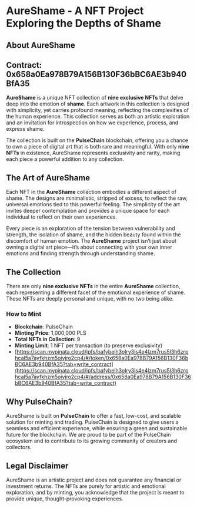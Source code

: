 # AureShame - A NFT Project Exploring the Depths of Shame

## About AureShame

## Contract: 0x658a0Ea978B79A156B130F36bBC6AE3b940BfA35

**AureShame** is a unique NFT collection of **nine exclusive NFTs** that delve deep into the emotion of **shame**. Each artwork in this collection is designed with simplicity, yet carries profound meaning, reflecting the complexities of the human experience. This collection serves as both an artistic exploration and an invitation for introspection on how we experience, process, and express shame.

The collection is built on the **PulseChain** blockchain, offering you a chance to own a piece of digital art that is both rare and meaningful. With only **nine NFTs** in existence, AureShame represents exclusivity and rarity, making each piece a powerful addition to any collection.

## The Art of AureShame

Each NFT in the **AureShame** collection embodies a different aspect of shame. The designs are minimalistic, stripped of excess, to reflect the raw, universal emotions tied to this powerful feeling. The simplicity of the art invites deeper contemplation and provides a unique space for each individual to reflect on their own experiences.

Every piece is an exploration of the tension between vulnerability and strength, the isolation of shame, and the hidden beauty found within the discomfort of human emotion. The **AureShame** project isn’t just about owning a digital art piece—it’s about connecting with your own inner emotions and finding strength through understanding shame.

## The Collection

There are only **nine exclusive NFTs** in the entire **AureShame** collection, each representing a different facet of the emotional experience of shame. These NFTs are deeply personal and unique, with no two being alike.

### How to Mint

- **Blockchain**: PulseChain
- **Minting Price**: 1,000,000 PLS
- **Total NFTs in Collection**: 9
- **Minting Limit**: 1 NFT per transaction (to preserve exclusivity)
- [https://scan.mypinata.cloud/ipfs/bafybeih3olry3is4e4lzm7rus5l3h6zrphcal5a7ayfkhzm5oivjro2cp4/#/token/0x658a0Ea978B79A156B130F36bBC6AE3b940BfA35?tab=write_contract](https://scan.mypinata.cloud/ipfs/bafybeih3olry3is4e4lzm7rus5l3h6zrphcal5a7ayfkhzm5oivjro2cp4/#/address/0x658a0Ea978B79A156B130F36bBC6AE3b940BfA35?tab=write_contract)

## Why PulseChain?

AureShame is built on **PulseChain** to offer a fast, low-cost, and scalable solution for minting and trading. PulseChain is designed to give users a seamless and efficient experience, while ensuring a green and sustainable future for the blockchain. We are proud to be part of the PulseChain ecosystem and to contribute to its growing community of creators and collectors.


## Legal Disclaimer

AureShame is an artistic project and does not guarantee any financial or investment returns. The NFTs are purely for artistic and emotional exploration, and by minting, you acknowledge that the project is meant to provide unique, thought-provoking experiences.
